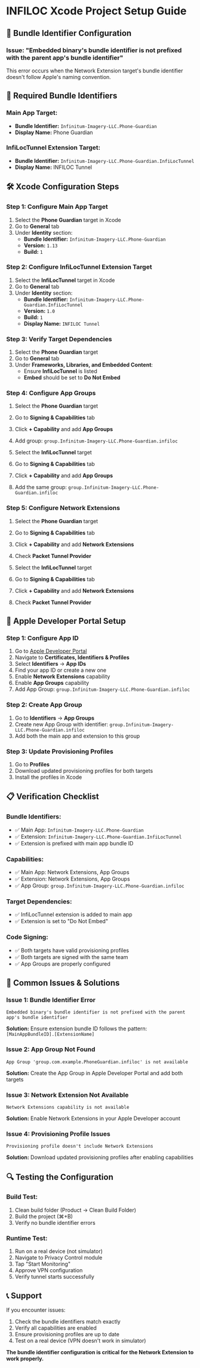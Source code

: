 # INFILOC Xcode Project Setup Guide

## 🔧 Bundle Identifier Configuration

### **Issue:** "Embedded binary's bundle identifier is not prefixed with the parent app's bundle identifier"

This error occurs when the Network Extension target's bundle identifier doesn't follow Apple's naming convention.

## 📱 Required Bundle Identifiers

### **Main App Target:**
- **Bundle Identifier:** `Infinitum-Imagery-LLC.Phone-Guardian`
- **Display Name:** Phone Guardian

### **InfiLocTunnel Extension Target:**
- **Bundle Identifier:** `Infinitum-Imagery-LLC.Phone-Guardian.InfiLocTunnel`
- **Display Name:** INFILOC Tunnel

## 🛠️ Xcode Configuration Steps

### **Step 1: Configure Main App Target**
1. Select the **Phone Guardian** target in Xcode
2. Go to **General** tab
3. Under **Identity** section:
   - **Bundle Identifier:** `Infinitum-Imagery-LLC.Phone-Guardian`
   - **Version:** `1.13`
   - **Build:** `1`

### **Step 2: Configure InfiLocTunnel Extension Target**
1. Select the **InfiLocTunnel** target in Xcode
2. Go to **General** tab
3. Under **Identity** section:
   - **Bundle Identifier:** `Infinitum-Imagery-LLC.Phone-Guardian.InfiLocTunnel`
   - **Version:** `1.0`
   - **Build:** `1`
   - **Display Name:** `INFILOC Tunnel`

### **Step 3: Verify Target Dependencies**
1. Select the **Phone Guardian** target
2. Go to **General** tab
3. Under **Frameworks, Libraries, and Embedded Content**:
   - Ensure **InfiLocTunnel** is listed
   - **Embed** should be set to **Do Not Embed**

### **Step 4: Configure App Groups**
1. Select the **Phone Guardian** target
2. Go to **Signing & Capabilities** tab
3. Click **+ Capability** and add **App Groups**
4. Add group: `group.Infinitum-Imagery-LLC.Phone-Guardian.infiloc`

5. Select the **InfiLocTunnel** target
6. Go to **Signing & Capabilities** tab
7. Click **+ Capability** and add **App Groups**
8. Add the same group: `group.Infinitum-Imagery-LLC.Phone-Guardian.infiloc`

### **Step 5: Configure Network Extensions**
1. Select the **Phone Guardian** target
2. Go to **Signing & Capabilities** tab
3. Click **+ Capability** and add **Network Extensions**
4. Check **Packet Tunnel Provider**

5. Select the **InfiLocTunnel** target
6. Go to **Signing & Capabilities** tab
7. Click **+ Capability** and add **Network Extensions**
8. Check **Packet Tunnel Provider**

## 🔑 Apple Developer Portal Setup

### **Step 1: Configure App ID**
1. Go to [Apple Developer Portal](https://developer.apple.com)
2. Navigate to **Certificates, Identifiers & Profiles**
3. Select **Identifiers** → **App IDs**
4. Find your app ID or create a new one
5. Enable **Network Extensions** capability
6. Enable **App Groups** capability
7. Add App Group: `group.Infinitum-Imagery-LLC.Phone-Guardian.infiloc`

### **Step 2: Create App Group**
1. Go to **Identifiers** → **App Groups**
2. Create new App Group with identifier: `group.Infinitum-Imagery-LLC.Phone-Guardian.infiloc`
3. Add both the main app and extension to this group

### **Step 3: Update Provisioning Profiles**
1. Go to **Profiles**
2. Download updated provisioning profiles for both targets
3. Install the profiles in Xcode

## 📋 Verification Checklist

### **Bundle Identifiers:**
- ✅ Main App: `Infinitum-Imagery-LLC.Phone-Guardian`
- ✅ Extension: `Infinitum-Imagery-LLC.Phone-Guardian.InfiLocTunnel`
- ✅ Extension is prefixed with main app bundle ID

### **Capabilities:**
- ✅ Main App: Network Extensions, App Groups
- ✅ Extension: Network Extensions, App Groups
- ✅ App Group: `group.Infinitum-Imagery-LLC.Phone-Guardian.infiloc`

### **Target Dependencies:**
- ✅ InfiLocTunnel extension is added to main app
- ✅ Extension is set to "Do Not Embed"

### **Code Signing:**
- ✅ Both targets have valid provisioning profiles
- ✅ Both targets are signed with the same team
- ✅ App Groups are properly configured

## 🚨 Common Issues & Solutions

### **Issue 1: Bundle Identifier Error**
```
Embedded binary's bundle identifier is not prefixed with the parent app's bundle identifier
```
**Solution:** Ensure extension bundle ID follows the pattern: `[MainAppBundleID].[ExtensionName]`

### **Issue 2: App Group Not Found**
```
App Group 'group.com.example.PhoneGuardian.infiloc' is not available
```
**Solution:** Create the App Group in Apple Developer Portal and add both targets

### **Issue 3: Network Extension Not Available**
```
Network Extensions capability is not available
```
**Solution:** Enable Network Extensions in your Apple Developer account

### **Issue 4: Provisioning Profile Issues**
```
Provisioning profile doesn't include Network Extensions
```
**Solution:** Download updated provisioning profiles after enabling capabilities

## 🔍 Testing the Configuration

### **Build Test:**
1. Clean build folder (Product → Clean Build Folder)
2. Build the project (⌘+B)
3. Verify no bundle identifier errors

### **Runtime Test:**
1. Run on a real device (not simulator)
2. Navigate to Privacy Control module
3. Tap "Start Monitoring"
4. Approve VPN configuration
5. Verify tunnel starts successfully

## 📞 Support

If you encounter issues:
1. Check the bundle identifiers match exactly
2. Verify all capabilities are enabled
3. Ensure provisioning profiles are up to date
4. Test on a real device (VPN doesn't work in simulator)

**The bundle identifier configuration is critical for the Network Extension to work properly.** 